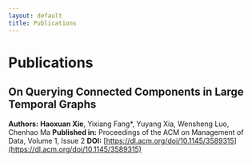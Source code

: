 ```yaml
---
layout: default
title: Publications
---
```


# Publications

## On Querying Connected Components in Large Temporal Graphs
**Authors:** **Haoxuan Xie**, Yixiang Fang*, Yuyang Xia, Wensheng Luo, Chenhao Ma
**Published in:** Proceedings of the ACM on Management of Data, Volume 1, Issue 2
**DOI:** [https://dl.acm.org/doi/10.1145/3589315](https://dl.acm.org/doi/10.1145/3589315)
